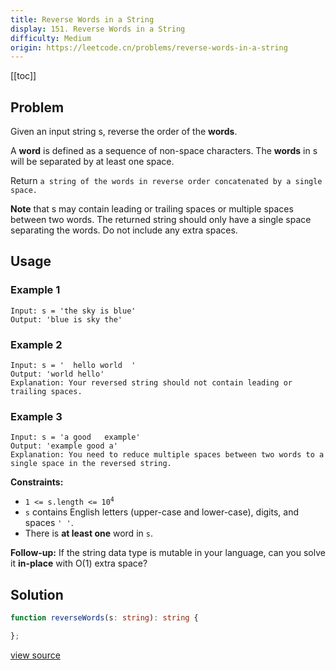 ```yaml
---
title: Reverse Words in a String
display: 151. Reverse Words in a String
difficulty: Medium
origin: https://leetcode.cn/problems/reverse-words-in-a-string
---
```


[[toc]]

## Problem

Given an input string s, reverse the order of the **words**.

A **word** is defined as a sequence of non-space characters. The **words** in s will be separated by at least one space.

Return `a string of the words in reverse order concatenated by a single space.`

**Note** that s may contain leading or trailing spaces or multiple spaces between two words. The returned string should only have a single space separating the words. Do not include any extra spaces.

## Usage

### Example 1

```
Input: s = 'the sky is blue'
Output: 'blue is sky the'
```

### Example 2

```
Input: s = '  hello world  '
Output: 'world hello'
Explanation: Your reversed string should not contain leading or trailing spaces.
```

### Example 3

```
Input: s = 'a good   example'
Output: 'example good a'
Explanation: You need to reduce multiple spaces between two words to a single space in the reversed string.
```

**Constraints:**

- <code>1 &lt;= s.length &lt;= 10<sup>4</sup></code>
- <code>s</code> contains English letters (upper-case and lower-case), digits, and spaces <code>&#39; &#39;</code>.
- There is **at least one** word in <code>s</code>.

**Follow-up:** If the string data type is mutable in your language, can you solve it **in-place** with O(1) extra space?

## Solution

```ts
function reverseWords(s: string): string {

};
```

[view source](https://leetcode.cn/problems/reverse-words-in-a-string)

